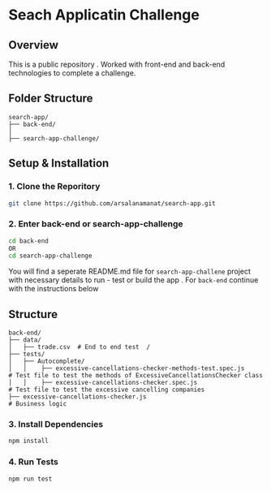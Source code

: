 # Seach Applicatin Challenge

## Overview
This is a public repository . Worked with front-end and back-end technologies to complete a challenge.

## Folder Structure
```
search-app/
├── back-end/  
│   
├── search-app-challenge/
```
## Setup & Installation 

### 1. Clone the Reporitory
```bash 
git clone https://github.com/arsalanamanat/search-app.git
```

### 2. Enter back-end or search-app-challenge
```bash 
cd back-end
OR
cd search-app-challenge
```
You will find a seperate README.md file for `search-app-challene` project with necessary details to run - test  or build the app . For `back-end` continue with the instructions below

## Structure
```
back-end/
├── data/  
│   ├── trade.csv  # End to end test  /
├── tests/
│   ├── Autocomplete/ 
│   │    ├── excessive-cancellations-checker-methods-test.spec.js     # Test file to test the methods of ExcessiveCancellationsChecker class         
│   │    ├── excessive-cancellations-checker.spec.js                  # Test file to test the excessive cancelling companies           
├── excessive-cancellations-checker.js                                # Business logic

```

### 3. Install Dependencies
```bash 
npm install
```

### 4. Run Tests
```bash 
npm run test
```
